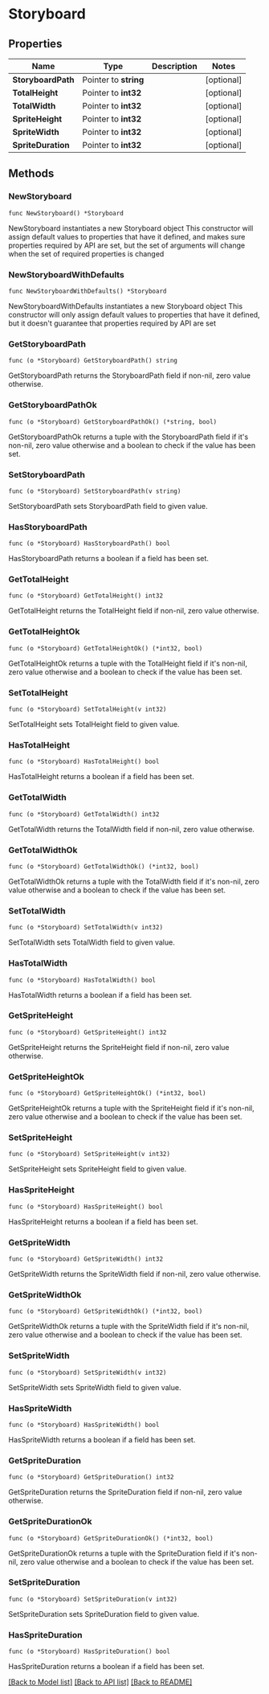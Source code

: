 # Storyboard

## Properties

Name | Type | Description | Notes
------------ | ------------- | ------------- | -------------
**StoryboardPath** | Pointer to **string** |  | [optional] 
**TotalHeight** | Pointer to **int32** |  | [optional] 
**TotalWidth** | Pointer to **int32** |  | [optional] 
**SpriteHeight** | Pointer to **int32** |  | [optional] 
**SpriteWidth** | Pointer to **int32** |  | [optional] 
**SpriteDuration** | Pointer to **int32** |  | [optional] 

## Methods

### NewStoryboard

`func NewStoryboard() *Storyboard`

NewStoryboard instantiates a new Storyboard object
This constructor will assign default values to properties that have it defined,
and makes sure properties required by API are set, but the set of arguments
will change when the set of required properties is changed

### NewStoryboardWithDefaults

`func NewStoryboardWithDefaults() *Storyboard`

NewStoryboardWithDefaults instantiates a new Storyboard object
This constructor will only assign default values to properties that have it defined,
but it doesn't guarantee that properties required by API are set

### GetStoryboardPath

`func (o *Storyboard) GetStoryboardPath() string`

GetStoryboardPath returns the StoryboardPath field if non-nil, zero value otherwise.

### GetStoryboardPathOk

`func (o *Storyboard) GetStoryboardPathOk() (*string, bool)`

GetStoryboardPathOk returns a tuple with the StoryboardPath field if it's non-nil, zero value otherwise
and a boolean to check if the value has been set.

### SetStoryboardPath

`func (o *Storyboard) SetStoryboardPath(v string)`

SetStoryboardPath sets StoryboardPath field to given value.

### HasStoryboardPath

`func (o *Storyboard) HasStoryboardPath() bool`

HasStoryboardPath returns a boolean if a field has been set.

### GetTotalHeight

`func (o *Storyboard) GetTotalHeight() int32`

GetTotalHeight returns the TotalHeight field if non-nil, zero value otherwise.

### GetTotalHeightOk

`func (o *Storyboard) GetTotalHeightOk() (*int32, bool)`

GetTotalHeightOk returns a tuple with the TotalHeight field if it's non-nil, zero value otherwise
and a boolean to check if the value has been set.

### SetTotalHeight

`func (o *Storyboard) SetTotalHeight(v int32)`

SetTotalHeight sets TotalHeight field to given value.

### HasTotalHeight

`func (o *Storyboard) HasTotalHeight() bool`

HasTotalHeight returns a boolean if a field has been set.

### GetTotalWidth

`func (o *Storyboard) GetTotalWidth() int32`

GetTotalWidth returns the TotalWidth field if non-nil, zero value otherwise.

### GetTotalWidthOk

`func (o *Storyboard) GetTotalWidthOk() (*int32, bool)`

GetTotalWidthOk returns a tuple with the TotalWidth field if it's non-nil, zero value otherwise
and a boolean to check if the value has been set.

### SetTotalWidth

`func (o *Storyboard) SetTotalWidth(v int32)`

SetTotalWidth sets TotalWidth field to given value.

### HasTotalWidth

`func (o *Storyboard) HasTotalWidth() bool`

HasTotalWidth returns a boolean if a field has been set.

### GetSpriteHeight

`func (o *Storyboard) GetSpriteHeight() int32`

GetSpriteHeight returns the SpriteHeight field if non-nil, zero value otherwise.

### GetSpriteHeightOk

`func (o *Storyboard) GetSpriteHeightOk() (*int32, bool)`

GetSpriteHeightOk returns a tuple with the SpriteHeight field if it's non-nil, zero value otherwise
and a boolean to check if the value has been set.

### SetSpriteHeight

`func (o *Storyboard) SetSpriteHeight(v int32)`

SetSpriteHeight sets SpriteHeight field to given value.

### HasSpriteHeight

`func (o *Storyboard) HasSpriteHeight() bool`

HasSpriteHeight returns a boolean if a field has been set.

### GetSpriteWidth

`func (o *Storyboard) GetSpriteWidth() int32`

GetSpriteWidth returns the SpriteWidth field if non-nil, zero value otherwise.

### GetSpriteWidthOk

`func (o *Storyboard) GetSpriteWidthOk() (*int32, bool)`

GetSpriteWidthOk returns a tuple with the SpriteWidth field if it's non-nil, zero value otherwise
and a boolean to check if the value has been set.

### SetSpriteWidth

`func (o *Storyboard) SetSpriteWidth(v int32)`

SetSpriteWidth sets SpriteWidth field to given value.

### HasSpriteWidth

`func (o *Storyboard) HasSpriteWidth() bool`

HasSpriteWidth returns a boolean if a field has been set.

### GetSpriteDuration

`func (o *Storyboard) GetSpriteDuration() int32`

GetSpriteDuration returns the SpriteDuration field if non-nil, zero value otherwise.

### GetSpriteDurationOk

`func (o *Storyboard) GetSpriteDurationOk() (*int32, bool)`

GetSpriteDurationOk returns a tuple with the SpriteDuration field if it's non-nil, zero value otherwise
and a boolean to check if the value has been set.

### SetSpriteDuration

`func (o *Storyboard) SetSpriteDuration(v int32)`

SetSpriteDuration sets SpriteDuration field to given value.

### HasSpriteDuration

`func (o *Storyboard) HasSpriteDuration() bool`

HasSpriteDuration returns a boolean if a field has been set.


[[Back to Model list]](../README.md#documentation-for-models) [[Back to API list]](../README.md#documentation-for-api-endpoints) [[Back to README]](../README.md)


